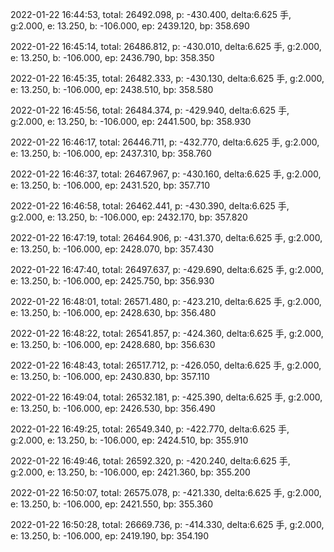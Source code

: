 2022-01-22 16:44:53, total: 26492.098, p: -430.400, delta:6.625 手, g:2.000, e: 13.250, b: -106.000, ep: 2439.120, bp: 358.690

2022-01-22 16:45:14, total: 26486.812, p: -430.010, delta:6.625 手, g:2.000, e: 13.250, b: -106.000, ep: 2436.790, bp: 358.350

2022-01-22 16:45:35, total: 26482.333, p: -430.130, delta:6.625 手, g:2.000, e: 13.250, b: -106.000, ep: 2438.510, bp: 358.580

2022-01-22 16:45:56, total: 26484.374, p: -429.940, delta:6.625 手, g:2.000, e: 13.250, b: -106.000, ep: 2441.500, bp: 358.930

2022-01-22 16:46:17, total: 26446.711, p: -432.770, delta:6.625 手, g:2.000, e: 13.250, b: -106.000, ep: 2437.310, bp: 358.760

2022-01-22 16:46:37, total: 26467.967, p: -430.160, delta:6.625 手, g:2.000, e: 13.250, b: -106.000, ep: 2431.520, bp: 357.710

2022-01-22 16:46:58, total: 26462.441, p: -430.390, delta:6.625 手, g:2.000, e: 13.250, b: -106.000, ep: 2432.170, bp: 357.820

2022-01-22 16:47:19, total: 26464.906, p: -431.370, delta:6.625 手, g:2.000, e: 13.250, b: -106.000, ep: 2428.070, bp: 357.430

2022-01-22 16:47:40, total: 26497.637, p: -429.690, delta:6.625 手, g:2.000, e: 13.250, b: -106.000, ep: 2425.750, bp: 356.930

2022-01-22 16:48:01, total: 26571.480, p: -423.210, delta:6.625 手, g:2.000, e: 13.250, b: -106.000, ep: 2428.630, bp: 356.480

2022-01-22 16:48:22, total: 26541.857, p: -424.360, delta:6.625 手, g:2.000, e: 13.250, b: -106.000, ep: 2428.680, bp: 356.630

2022-01-22 16:48:43, total: 26517.712, p: -426.050, delta:6.625 手, g:2.000, e: 13.250, b: -106.000, ep: 2430.830, bp: 357.110

2022-01-22 16:49:04, total: 26532.181, p: -425.390, delta:6.625 手, g:2.000, e: 13.250, b: -106.000, ep: 2426.530, bp: 356.490

2022-01-22 16:49:25, total: 26549.340, p: -422.770, delta:6.625 手, g:2.000, e: 13.250, b: -106.000, ep: 2424.510, bp: 355.910

2022-01-22 16:49:46, total: 26592.320, p: -420.240, delta:6.625 手, g:2.000, e: 13.250, b: -106.000, ep: 2421.360, bp: 355.200

2022-01-22 16:50:07, total: 26575.078, p: -421.330, delta:6.625 手, g:2.000, e: 13.250, b: -106.000, ep: 2421.550, bp: 355.360

2022-01-22 16:50:28, total: 26669.736, p: -414.330, delta:6.625 手, g:2.000, e: 13.250, b: -106.000, ep: 2419.190, bp: 354.190